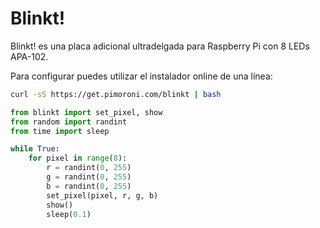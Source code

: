 <!--
---
name: 'Blinkt!'
class: board
type: led
formfactor: Otro
manufacturer: Pimoroni
description: Slimline board with 8 super-bright RGB LED indicators
url: http://blog.pimoroni.com/blinkt/
github: https://github.com/pimoroni/blinkt
buy: https://shop.pimoroni.com/products/blinkt
image: 'blinkt.png'
pincount: 40
eeprom: no
power:
  '4':
ground:
  '6':
pin:
  '16':
    name: Data
    mode: output
    active: high
  '18':
    name: Clock
    mode: output
    active: high
-->
# Blinkt!

Blinkt! es una placa adicional ultradelgada para Raspberry Pi con 8 LEDs APA-102.

Para configurar puedes utilizar el instalador online de una línea:

```bash
curl -sS https://get.pimoroni.com/blinkt | bash
```

```python
from blinkt import set_pixel, show
from random import randint
from time import sleep

while True:
    for pixel in range(8):
        r = randint(0, 255)
        g = randint(0, 255)
        b = randint(0, 255)
        set_pixel(pixel, r, g, b)
        show()
        sleep(0.1)
```
